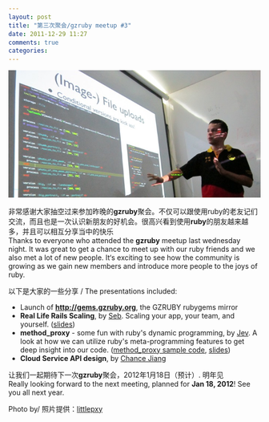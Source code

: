 ```yaml
---
layout: post
title: "第三次聚会/gzruby meetup #3"
date: 2011-12-29 11:27
comments: true
categories: 
---
```


<img src="images/seb_gzruby.jpeg" style="width: 800px" alt="Image of Seb with a slide" title="Seb explains his scaling methods" />

非常感谢大家抽空过来参加昨晚的**gzruby**聚会。不仅可以跟使用ruby的老友记们交流，而且也是一次认识新朋友的好机会。很高兴看到使用**ruby**的朋友越来越多，并且可以相互分享当中的快乐<br />
Thanks to everyone who attended the **gzruby** meetup last wednesday night. It was great to get a chance to meet up with our ruby friends and we also met a lot of new people. It‘s exciting to see how the community is growing as we gain new members and introduce more people to the joys of ruby.

 以下是大家的一些分享 / The presentations included:

* Launch of **<http://gems.gzruby.org>**, the GZRUBY rubygems mirror 
* **Real Life Rails Scaling**, by [Seb](http://cn.linkedin.com/in/sebastianroth). Scaling your app, your team, and yourself. ([slides](http://www.slideshare.net/SebastianRoth/rails-scaling))
* **method_proxy** - some fun with ruby's dynamic programming, by [Jev](http://github.com/jevgz). A look at how we can utilize ruby's meta-programming features to get deep insight into our code. ([method_proxy sample code](https://github.com/kudelabs/method_proxy), [slides](https://github.com/downloads/kudelabs/method_proxy/method_proxy-at-GZ-Ruby-Conf-Nov2011.odp))
* **Cloud Service API design**, by [Chance Jiang](http://cn.linkedin.com/in/chancejiang) 


让我们一起期待下一次**gzruby**聚会，2012年1月18日（预计）.
明年见<br />
Really looking forward to the next meeting, planned for **Jan 18, 2012**! See you all next year.


Photo by/ 照片提供：[littlepxy](http://www.weibo.com/littlepxy)

